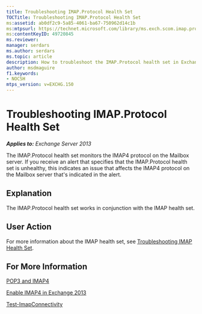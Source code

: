 ```yaml
---
title: Troubleshooting IMAP.Protocol Health Set
TOCTitle: Troubleshooting IMAP.Protocol Health Set
ms:assetid: ab0df2c9-5a85-4061-ba67-750962d14c1b
ms:mtpsurl: https://technet.microsoft.com/library/ms.exch.scom.imap.protocol(v=EXCHG.150)
ms:contentKeyID: 49720845
ms.reviewer: 
manager: serdars
ms.author: serdars
ms.topic: article
description: How to troubleshoot the IMAP.Protocol health set in Exchange 2013
author: msdmaguire
f1.keywords:
- NOCSH
mtps_version: v=EXCHG.150
---
```


# Troubleshooting IMAP.Protocol Health Set

_**Applies to:** Exchange Server 2013_

The IMAP.Protocol health set monitors the IMAP4 protocol on the Mailbox server. If you receive an alert that specifies that the IMAP.Protocol health set is unhealthy, this indicates an issue that affects the IMAP4 protocol on the Mailbox server that's indicated in the alert.

## Explanation

The IMAP.Protocol health set works in conjunction with the IMAP health set.

## User Action

For more information about the IMAP health set, see [Troubleshooting IMAP Health Set](troubleshooting-imap-health-set.md).

## For More Information

[POP3 and IMAP4](../../pop3-and-imap4-in-exchange-server-2013-exchange-2013-help.md)

[Enable IMAP4 in Exchange 2013](../../enable-imap4-in-exchange-2013-exchange-2013-help.md)

[Test-ImapConnectivity](/powershell/module/exchange/Test-ImapConnectivity)